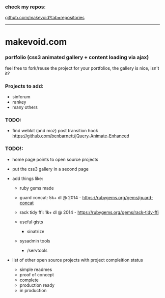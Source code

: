 ### check my repos:

[github.com/makevoid?tab=repositories](https://github.com/makevoid?tab=repositories)

----

# makevoid.com

### portfolio  (css3 animated gallery + content loading via ajax)

feel free to fork/reuse the project for your portfolios, the gallery is nice, isn't it?



### Projects to add:

- sinforum
- rankey
- many others


### TODO: 
  - find webkit (and moz) post transition hook
https://github.com/benbarnett/jQuery-Animate-Enhanced


### TODO!:

- home page points to open source projects
- put the css3 gallery in a second page

- add things like:
  - ruby gems made
   - guard concat:  5k+ dl @ 2014 - https://rubygems.org/gems/guard-concat 
   - rack tidy ffi: 1k+ dl @ 2014 - https://rubygems.org/gems/rack-tidy-ffi
  
  - useful gists
    - sinatrize
  
  - sysadmin tools
    - /servtools
    

- list of other open source projects with project compleition status
    - simple readmes
    - proof of concept
    - complete
    - production ready
    - in production
  
